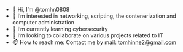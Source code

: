 - 👋 Hi, I’m @tomhn0808
- 👀 I’m interested in networking, scripting, the contenerization and computer administration
- 🌱 I’m currently learning cybersecurity
- 💞️ I’m looking to collaborate on various projects related to IT
- 📫 How to reach me: Contact me by mail: tomhinne2@gmail.com

<!---
tomhn0808/tomhn0808 is a ✨ special ✨ repository because its `README.md` (this file) appears on your GitHub profile.
You can click the Preview link to take a look at your changes.
--->
